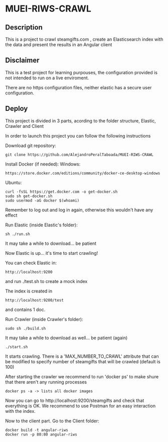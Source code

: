 # MUEI-RIWS-CRAWL

## Description

This is a project to crawl steamgifts.com , create an Elasticsearch index with the data and present the results in an Angular client

## Disclaimer

This is a test project for learning purpouses, the configuration provided is not intended to run on a live enviroment.

There are no https configuration files, neither elastic has a secure user configuration. 


## Deploy

This project is divided in 3 parts, acording to the folder structure, Elastic, Crawler and Client

In order to launch this project you can follow the following instructions

Download git repository:

	git clone https://github.com/AlejandroPeralTaboada/MUEI-RIWS-CRAWL

Install Docker (if needed):
  Windows:

	https://store.docker.com/editions/community/docker-ce-desktop-windows

  Ubuntu:

	curl -fsSL https://get.docker.com -o get-docker.sh
	sudo sh get-docker.sh
	sudo usermod -aG docker $(whoami)	

Remember to log out and log in again, otherwise this wouldn't have any effect


Run Elastic (inside Elastic's folder):

	sh ./run.sh	

It may take a while to download... be patient


Now Elastic is up... it's time to start crawling!

You can check Elastic in:

    http://localhost:9200 
 
and run ./test.sh to create a mock index

The index is created in 
    
    http://localhost:9200/test 
and contains 1 doc.



Run Crawler (inside Crawler's folder):

	sudo sh ./build.sh 
It may take a while to download as well... be patient (again)

	./start.sh			
It starts crawling. There is a 'MAX_NUMBER_TO_CRAWL' attribute that can be modified to specify number of steamgifts that will be crawled (default is 100)

After starting the crawler we recommend to run 'docker ps' to make shure that there aren't any running processes 

    docker ps -a -> lists all docker images

Now you can go to http://localhost:9200/steamgifts and check that everything is OK.
We recommend to use Postman for an easy interaction with the index.

Now to the client part.
Go to the Client folder:

	docker build -t angular-riws
	docker run -p 80:80 angular-riws